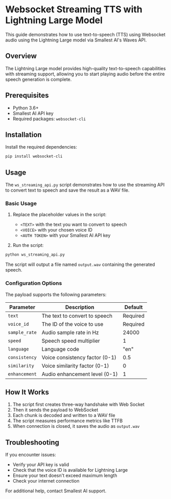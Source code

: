 # Websocket Streaming TTS with Lightning Large Model

This guide demonstrates how to use text-to-speech (TTS) using Websocket audio using the Lightning Large model via Smallest AI's Waves API.

## Overview

The Lightning Large model provides high-quality text-to-speech capabilities with streaming support, allowing you to start playing audio before the entire speech generation is complete.

## Prerequisites

- Python 3.6+
- Smallest AI API key
- Required packages: `websocket-cli`

## Installation

Install the required dependencies:

```bash
pip install websocket-cli
```

## Usage

The `ws_streaming_api.py` script demonstrates how to use the streaming API to convert text to speech and save the result as a WAV file.

### Basic Usage

1. Replace the placeholder values in the script:
    - `<TEXT>` with the text you want to convert to speech
    - `<VOICE>` with your chosen voice ID
    - `<AUTH TOKEN>` with your Smallest AI API key

2. Run the script:

```bash
python ws_streaming_api.py
```

The script will output a file named `output.wav` containing the generated speech.

### Configuration Options

The payload supports the following parameters:

| Parameter | Description | Default |
|-----------|-------------|---------|
| `text` | The text to convert to speech | Required |
| `voice_id` | The ID of the voice to use | Required |
| `sample_rate` | Audio sample rate in Hz | 24000 |
| `speed` | Speech speed multiplier | 1 |
| `language` | Language code | "en" |
| `consistency` | Voice consistency factor (0-1) | 0.5 |
| `similarity` | Voice similarity factor (0-1) | 0 |
| `enhancement` | Audio enhancement level (0-1) | 1 |

## How It Works

1. The script first creates three-way handshake with Web Socket
2. Then it sends the payload to WebSocket
3. Each chunk is decoded and written to a WAV file
4. The script measures performance metrics like TTFB
5. When connection is closed, it saves the audio as `output.wav`

## Troubleshooting

If you encounter issues:

- Verify your API key is valid
- Check that the voice ID is available for Lightning Large
- Ensure your text doesn't exceed maximum length
- Check your internet connection

For additional help, contact Smallest AI support.